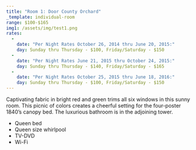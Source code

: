 ```yaml
---
title: "Room 1: Door County Orchard"
_template: individual-room
range: $100-$165
img1: /assets/img/test1.png
rates:
  -
    date: "Per Night Rates October 26, 2014 thru June 20, 2015:"
    day: Sunday thru Thursday - $100, Friday/Saturday - $150
  -
    date: "Per Night Rates June 21, 2015 thru October 24, 2015:"
    day: Sunday thru Thursday - $140, Friday/Saturday - $165
  -
    date: "Per Night Rates October 25, 2015 thru June 18, 2016:"
    day: Sunday thru Thursday - $100, Friday/Saturday - $150
---
```


Captivating fabric in bright red and green trims all six windows in this sunny room. This picnic of colors creates a cheerful setting for the four-poster 1840’s canopy bed. The luxurious bathroom is in the adjoining tower.
<div class="amenities">
  <ul class="amenities">
    <li>Queen bed</li>
    <li>Queen size whirlpool</li>
    <li>TV-DVD</li>
    <li>Wi-Fi</li>
  </ul>
</div>
